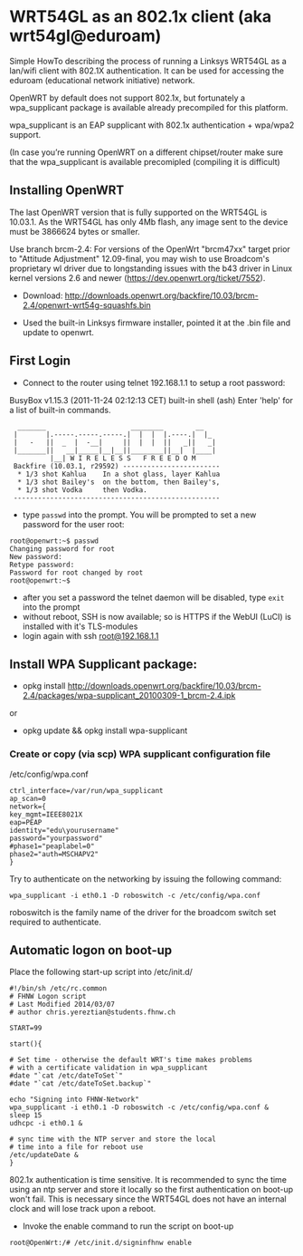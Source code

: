 # WRT54GL as an 802.1x client (aka wrt54gl@eduroam)

Simple HowTo describing the process of running a Linksys WRT54GL as a lan/wifi client with 802.1X authentication. It can be used for accessing the eduroam (educational network initiative) network.

OpenWRT by default does not support 802.1x, but fortunately a
wpa_supplicant package is available already precompiled for this platform.

wpa_supplicant is an EAP supplicant with 802.1x authentication + wpa/wpa2 support.

(In case you’re running OpenWRT on a different chipset/router make sure
that the wpa_supplicant is available precomipled (compiling it is
difficult)

## Installing OpenWRT

The last OpenWRT version that is fully supported on the WRT54GL is 10.03.1.
As the WRT54GL has only 4Mb flash, any image sent to the device must be 3866624 bytes or smaller.

Use branch brcm-2.4: For versions of the OpenWrt "brcm47xx" target prior to
"Attitude Adjustment" 12.09-final, you may wish to use Broadcom's proprietary wl driver due to
longstanding issues with the b43 driver in Linux kernel versions 2.6 and newer (https://dev.openwrt.org/ticket/7552).

* Download: http://downloads.openwrt.org/backfire/10.03/brcm-2.4/openwrt-wrt54g-squashfs.bin

* Used the built-in Linksys firmware installer, pointed it at the .bin file and update to openwrt.

## First Login

* Connect to the router using telnet 192.168.1.1 to setup a root password:

BusyBox v1.15.3 (2011-11-24 02:12:13 CET) built-in shell (ash)
Enter 'help' for a list of built-in commands.

```
  _______                     ________        __
 |       |.-----.-----.-----.|  |  |  |.----.|  |_
 |   -   ||  _  |  -__|     ||  |  |  ||   _||   _|
 |_______||   __|_____|__|__||________||__|  |____|
          |__| W I R E L E S S   F R E E D O M
 Backfire (10.03.1, r29592) ------------------------
  * 1/3 shot Kahlua    In a shot glass, layer Kahlua
  * 1/3 shot Bailey's  on the bottom, then Bailey's,
  * 1/3 shot Vodka     then Vodka.
 ---------------------------------------------------
```

* type ``` passwd ``` into the prompt. You will be prompted to set a new password for the user root:

```
root@openwrt:~$ passwd
Changing password for root
New password:
Retype password:
Password for root changed by root
root@openwrt:~$
```
* after you set a password the telnet daemon will be disabled, type ```exit``` into the prompt
* without reboot, SSH is now available; so is HTTPS if the WebUI (LuCI) is installed with it's TLS-modules
* login again with ssh root@192.168.1.1

## Install WPA Supplicant package:

* opkg install http://downloads.openwrt.org/backfire/10.03/brcm-2.4/packages/wpa-supplicant_20100309-1_brcm-2.4.ipk

 or

* opkg update && opkg install wpa-supplicant

### Create or copy (via scp) WPA supplicant configuration file

/etc/config/wpa.conf

```
ctrl_interface=/var/run/wpa_supplicant
ap_scan=0
network={
key_mgmt=IEEE8021X
eap=PEAP
identity="edu\yourusername"
password="yourpassword"
#phase1="peaplabel=0"
phase2="auth=MSCHAPV2"
}
```

Try to authenticate on the networking by issuing the following command:

``` wpa_supplicant -i eth0.1 -D roboswitch -c /etc/config/wpa.conf ```

roboswitch is the family name of the driver for the broadcom switch set required to authenticate.

## Automatic logon on boot-up

Place the following start-up script into /etc/init.d/

```
#!/bin/sh /etc/rc.common
# FHNW Logon script
# Last Modified 2014/03/07
# author chris.yereztian@students.fhnw.ch

START=99

start(){

# Set time - otherwise the default WRT's time makes problems
# with a certificate validation in wpa_supplicant
#date "`cat /etc/dateToSet`"
#date "`cat /etc/dateToSet.backup`"

echo "Signing into FHNW-Network"
wpa_supplicant -i eth0.1 -D roboswitch -c /etc/config/wpa.conf &
sleep 15
udhcpc -i eth0.1 &

# sync time with the NTP server and store the local
# time into a file for reboot use
/etc/updateDate &
}
```
802.1x authentication is time sensitive. It is recommended to sync the time using an ntp server and store it locally so the first authentication on boot-up won't fail. This is necessary since the WRT54GL does not have an internal clock and will lose track upon a reboot.

* Invoke the enable command to run the script on boot-up

```root@OpenWrt:/# /etc/init.d/signinfhnw enable```

